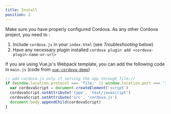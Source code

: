 ```yaml
---
title: Install
position: 2
---
```


Make sure you have properly configured Cordova. As any other Cordova project, you need to :

1. Include `cordova.js` in your `index.html` (see *Troubleshooting* below)
1. Have any necessary plugin installed `cordova plugin add <cordova-plugin-name-or-url>`

If you are using Vue.js's Webpack template, you can add the following code in `main.js` (code from [`vue-cordova-demo`](https://github.com/kartsims/vue-cordova-demo))

```javascript
// add cordova.js only if serving the app through file://
if (window.location.protocol === 'file:' || window.location.port === '3000') {
  var cordovaScript = document.createElement('script')
  cordovaScript.setAttribute('type', 'text/javascript')
  cordovaScript.setAttribute('src', 'cordova.js')
  document.body.appendChild(cordovaScript)
}
```

